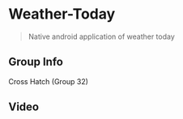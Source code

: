# Weather-Today
> Native android application of weather today

## Group Info
Cross Hatch (Group 32)

## Video

